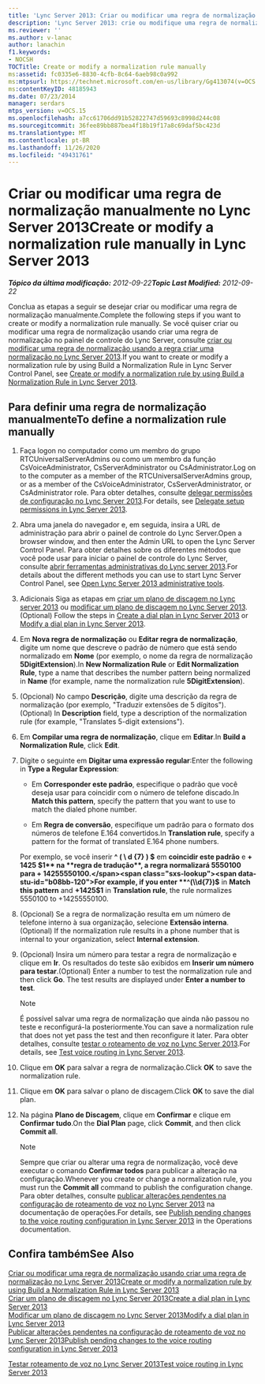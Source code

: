 ```yaml
---
title: 'Lync Server 2013: Criar ou modificar uma regra de normalização manualmente'
description: 'Lync Server 2013: crie ou modifique uma regra de normalização manualmente.'
ms.reviewer: ''
ms.author: v-lanac
author: lanachin
f1.keywords:
- NOCSH
TOCTitle: Create or modify a normalization rule manually
ms:assetid: fc0335e6-8830-4cfb-8c64-6aeb98c0a992
ms:mtpsurl: https://technet.microsoft.com/en-us/library/Gg413074(v=OCS.15)
ms:contentKeyID: 48185943
ms.date: 07/23/2014
manager: serdars
mtps_version: v=OCS.15
ms.openlocfilehash: a7cc61706dd91b52822747d59693c8998d244c08
ms.sourcegitcommit: 36fee89bb887bea4f18b19f17a8c69daf5bc423d
ms.translationtype: MT
ms.contentlocale: pt-BR
ms.lasthandoff: 11/26/2020
ms.locfileid: "49431761"
---
```

# <a name="create-or-modify-a-normalization-rule-manually-in-lync-server-2013"></a><span data-ttu-id="b08bb-103">Criar ou modificar uma regra de normalização manualmente no Lync Server 2013</span><span class="sxs-lookup"><span data-stu-id="b08bb-103">Create or modify a normalization rule manually in Lync Server 2013</span></span>

<div data-xmlns="http://www.w3.org/1999/xhtml">

<div class="topic" data-xmlns="http://www.w3.org/1999/xhtml" data-msxsl="urn:schemas-microsoft-com:xslt" data-cs="https://msdn.microsoft.com/">

<div data-asp="https://msdn2.microsoft.com/asp">



</div>

<div id="mainSection">

<div id="mainBody"><span data-ttu-id="b08bb-104">

<span> </span></span><span class="sxs-lookup"><span data-stu-id="b08bb-104">

<span> </span></span></span>

<span data-ttu-id="b08bb-105">_**Tópico da última modificação:** 2012-09-22_</span><span class="sxs-lookup"><span data-stu-id="b08bb-105">_**Topic Last Modified:** 2012-09-22_</span></span>

<span data-ttu-id="b08bb-106">Conclua as etapas a seguir se desejar criar ou modificar uma regra de normalização manualmente.</span><span class="sxs-lookup"><span data-stu-id="b08bb-106">Complete the following steps if you want to create or modify a normalization rule manually.</span></span> <span data-ttu-id="b08bb-107">Se você quiser criar ou modificar uma regra de normalização usando criar uma regra de normalização no painel de controle do Lync Server, consulte [criar ou modificar uma regra de normalização usando a regra criar uma normalização no Lync Server 2013](lync-server-2013-create-or-modify-a-normalization-rule-by-using-build-a-normalization-rule.md).</span><span class="sxs-lookup"><span data-stu-id="b08bb-107">If you want to create or modify a normalization rule by using Build a Normalization Rule in Lync Server Control Panel, see [Create or modify a normalization rule by using Build a Normalization Rule in Lync Server 2013](lync-server-2013-create-or-modify-a-normalization-rule-by-using-build-a-normalization-rule.md).</span></span>

<div>

## <a name="to-define-a-normalization-rule-manually"></a><span data-ttu-id="b08bb-108">Para definir uma regra de normalização manualmente</span><span class="sxs-lookup"><span data-stu-id="b08bb-108">To define a normalization rule manually</span></span>

1.  <span data-ttu-id="b08bb-109">Faça logon no computador como um membro do grupo RTCUniversalServerAdmins ou como um membro da função CsVoiceAdministrator, CsServerAdministrator ou CsAdministrator.</span><span class="sxs-lookup"><span data-stu-id="b08bb-109">Log on to the computer as a member of the RTCUniversalServerAdmins group, or as a member of the CsVoiceAdministrator, CsServerAdministrator, or CsAdministrator role.</span></span> <span data-ttu-id="b08bb-110">Para obter detalhes, consulte [delegar permissões de configuração no Lync Server 2013](lync-server-2013-delegate-setup-permissions.md).</span><span class="sxs-lookup"><span data-stu-id="b08bb-110">For details, see [Delegate setup permissions in Lync Server 2013](lync-server-2013-delegate-setup-permissions.md).</span></span>

2.  <span data-ttu-id="b08bb-111">Abra uma janela do navegador e, em seguida, insira a URL de administração para abrir o painel de controle do Lync Server.</span><span class="sxs-lookup"><span data-stu-id="b08bb-111">Open a browser window, and then enter the Admin URL to open the Lync Server Control Panel.</span></span> <span data-ttu-id="b08bb-112">Para obter detalhes sobre os diferentes métodos que você pode usar para iniciar o painel de controle do Lync Server, consulte [abrir ferramentas administrativas do Lync server 2013](lync-server-2013-open-lync-server-administrative-tools.md).</span><span class="sxs-lookup"><span data-stu-id="b08bb-112">For details about the different methods you can use to start Lync Server Control Panel, see [Open Lync Server 2013 administrative tools](lync-server-2013-open-lync-server-administrative-tools.md).</span></span>

3.  <span data-ttu-id="b08bb-113">Adicionais Siga as etapas em [criar um plano de discagem no Lync server 2013](lync-server-2013-create-a-dial-plan.md) ou [modificar um plano de discagem no Lync Server 2013](lync-server-2013-modify-a-dial-plan.md).</span><span class="sxs-lookup"><span data-stu-id="b08bb-113">(Optional) Follow the steps in [Create a dial plan in Lync Server 2013](lync-server-2013-create-a-dial-plan.md) or [Modify a dial plan in Lync Server 2013](lync-server-2013-modify-a-dial-plan.md).</span></span>

4.  <span data-ttu-id="b08bb-114">Em **Nova regra de normalização** ou **Editar regra de normalização**, digite um nome que descreve o padrão de número que está sendo normalizado em **Nome** (por exemplo, o nome da regra de normalização **5DigitExtension**).</span><span class="sxs-lookup"><span data-stu-id="b08bb-114">In **New Normalization Rule** or **Edit Normalization Rule**, type a name that describes the number pattern being normalized in **Name** (for example, name the normalization rule **5DigitExtension**).</span></span>

5.  <span data-ttu-id="b08bb-115">(Opcional) No campo **Descrição**, digite uma descrição da regra de normalização (por exemplo, "Traduzir extensões de 5 dígitos").</span><span class="sxs-lookup"><span data-stu-id="b08bb-115">(Optional) In **Description** field, type a description of the normalization rule (for example, "Translates 5-digit extensions").</span></span>

6.  <span data-ttu-id="b08bb-116">Em **Compilar uma regra de normalização**, clique em **Editar**.</span><span class="sxs-lookup"><span data-stu-id="b08bb-116">In **Build a Normalization Rule**, click **Edit**.</span></span>

7.  <span data-ttu-id="b08bb-117">Digite o seguinte em **Digitar uma expressão regular**:</span><span class="sxs-lookup"><span data-stu-id="b08bb-117">Enter the following in **Type a Regular Expression**:</span></span>
    
      - <span data-ttu-id="b08bb-118">Em **Corresponder este padrão**, especifique o padrão que você deseja usar para coincidir com o número de telefone discado.</span><span class="sxs-lookup"><span data-stu-id="b08bb-118">In **Match this pattern**, specify the pattern that you want to use to match the dialed phone number.</span></span>
    
      - <span data-ttu-id="b08bb-119">Em **Regra de conversão**, especifique um padrão para o formato dos números de telefone E.164 convertidos.</span><span class="sxs-lookup"><span data-stu-id="b08bb-119">In **Translation rule**, specify a pattern for the format of translated E.164 phone numbers.</span></span>
    
    <span data-ttu-id="b08bb-120">Por exemplo, se você inserir **^ ( \\ d {7} ) $** em **coincidir este padrão** e **+ 1425 $1** na **regra de tradução**, a regra normalizará 5550100 para + 14255550100.</span><span class="sxs-lookup"><span data-stu-id="b08bb-120">For example, if you enter **^(\\d{7})$** in **Match this pattern** and **+1425$1** in **Translation rule**, the rule normalizes 5550100 to +14255550100.</span></span>

8.  <span data-ttu-id="b08bb-121">(Opcional) Se a regra de normalização resulta em um número de telefone interno à sua organização, selecione **Extensão interna**.</span><span class="sxs-lookup"><span data-stu-id="b08bb-121">(Optional) If the normalization rule results in a phone number that is internal to your organization, select **Internal extension**.</span></span>

9.  <span data-ttu-id="b08bb-p104">(Opcional) Insira um número para testar a regra de normalização e clique em **Ir**. Os resultados do teste são exibidos em **Inserir um número para testar**.</span><span class="sxs-lookup"><span data-stu-id="b08bb-p104">(Optional) Enter a number to test the normalization rule and then click **Go**. The test results are displayed under **Enter a number to test**.</span></span>
    
    <div>
    

    > [!NOTE]  
    > <span data-ttu-id="b08bb-124">É possível salvar uma regra de normalização que ainda não passou no teste e reconfigurá-la posteriormente.</span><span class="sxs-lookup"><span data-stu-id="b08bb-124">You can save a normalization rule that does not yet pass the test and then reconfigure it later.</span></span> <span data-ttu-id="b08bb-125">Para obter detalhes, consulte <A href="lync-server-2013-test-voice-routing.md">testar o roteamento de voz no Lync Server 2013</A>.</span><span class="sxs-lookup"><span data-stu-id="b08bb-125">For details, see <A href="lync-server-2013-test-voice-routing.md">Test voice routing in Lync Server 2013</A>.</span></span>

    
    </div>

10. <span data-ttu-id="b08bb-126">Clique em **OK** para salvar a regra de normalização.</span><span class="sxs-lookup"><span data-stu-id="b08bb-126">Click **OK** to save the normalization rule.</span></span>

11. <span data-ttu-id="b08bb-127">Clique em **OK** para salvar o plano de discagem.</span><span class="sxs-lookup"><span data-stu-id="b08bb-127">Click **OK** to save the dial plan.</span></span>

12. <span data-ttu-id="b08bb-128">Na página **Plano de Discagem**, clique em **Confirmar** e clique em **Confirmar tudo**.</span><span class="sxs-lookup"><span data-stu-id="b08bb-128">On the **Dial Plan** page, click **Commit**, and then click **Commit all**.</span></span>
    
    <div>
    

    > [!NOTE]  
    > <span data-ttu-id="b08bb-129">Sempre que criar ou alterar uma regra de normalização, você deve executar o comando <STRONG>Confirmar todos</STRONG> para publicar a alteração na configuração.</span><span class="sxs-lookup"><span data-stu-id="b08bb-129">Whenever you create or change a normalization rule, you must run the <STRONG>Commit all</STRONG> command to publish the configuration change.</span></span> <span data-ttu-id="b08bb-130">Para obter detalhes, consulte <A href="lync-server-2013-publish-pending-changes-to-the-voice-routing-configuration.md">publicar alterações pendentes na configuração de roteamento de voz no Lync Server 2013</A> na documentação de operações.</span><span class="sxs-lookup"><span data-stu-id="b08bb-130">For details, see <A href="lync-server-2013-publish-pending-changes-to-the-voice-routing-configuration.md">Publish pending changes to the voice routing configuration in Lync Server 2013</A> in the Operations documentation.</span></span>

    
    </div>

</div>

<div>

## <a name="see-also"></a><span data-ttu-id="b08bb-131">Confira também</span><span class="sxs-lookup"><span data-stu-id="b08bb-131">See Also</span></span>


[<span data-ttu-id="b08bb-132">Criar ou modificar uma regra de normalização usando criar uma regra de normalização no Lync Server 2013</span><span class="sxs-lookup"><span data-stu-id="b08bb-132">Create or modify a normalization rule by using Build a Normalization Rule in Lync Server 2013</span></span>](lync-server-2013-create-or-modify-a-normalization-rule-by-using-build-a-normalization-rule.md)  
[<span data-ttu-id="b08bb-133">Criar um plano de discagem no Lync Server 2013</span><span class="sxs-lookup"><span data-stu-id="b08bb-133">Create a dial plan in Lync Server 2013</span></span>](lync-server-2013-create-a-dial-plan.md)  
[<span data-ttu-id="b08bb-134">Modificar um plano de discagem no Lync Server 2013</span><span class="sxs-lookup"><span data-stu-id="b08bb-134">Modify a dial plan in Lync Server 2013</span></span>](lync-server-2013-modify-a-dial-plan.md)  
[<span data-ttu-id="b08bb-135">Publicar alterações pendentes na configuração de roteamento de voz no Lync Server 2013</span><span class="sxs-lookup"><span data-stu-id="b08bb-135">Publish pending changes to the voice routing configuration in Lync Server 2013</span></span>](lync-server-2013-publish-pending-changes-to-the-voice-routing-configuration.md)  


[<span data-ttu-id="b08bb-136">Testar roteamento de voz no Lync Server 2013</span><span class="sxs-lookup"><span data-stu-id="b08bb-136">Test voice routing in Lync Server 2013</span></span>](lync-server-2013-test-voice-routing.md)  
  

<span data-ttu-id="b08bb-137"></div>

</div>

<span> </span>

</div>

</div>

</span><span class="sxs-lookup"><span data-stu-id="b08bb-137"></div>

</div>

<span> </span>

</div>

</div>

</span></span></div>

